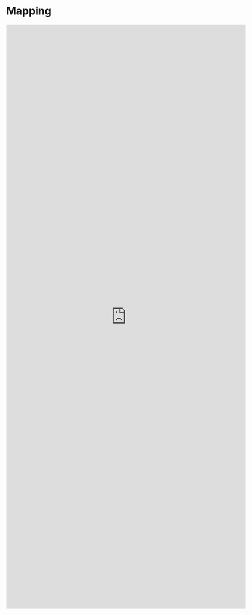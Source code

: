 # Mapping
<iframe src="https://docs.google.com/forms/d/e/1FAIpQLSfUTQ8QZZJDkeSjTkxPYz7V7jWW7Hg0wA-HrXX5xbAzsgRKKQ/viewform?embedded=true" width="640" height="1563" frameborder="0" marginheight="0" marginwidth="0">Loading…</iframe>
